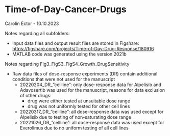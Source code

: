 # Time-of-Day-Cancer-Drugs

Carolin Ector - 10.10.2023

Notes regarding all subfolders:
* Input data files and output result files are stored in Figshare: https://figshare.com/projects/Time-of-Day-Drug-Response/180916
* MATLAB code was generated using the version 2021b

Notes regarding Fig3_FigS3_FigS4_Growth_DrugSensitivity
* Raw data files of dose-response experiments (DR) contain additional conditions that were not used for the manuscript
    - 20220204_DR_”cellline”: only dose-response data for Alpelisib and Adavosertib was used for the manuscript, reasons for data exclusion of other drugs:
        * drug were either tested at unsuitable dose range
        * drug was not uniformly tested for other cell lines
    - 20220317_DR_”cellline”: all dose-response data was used except for Alpelisib due to testing of non-saturating dose range 
    - 20221026_DR_”cellline”: all dose-response data was used except for Everolimus due to no uniform testing of all cell lines
